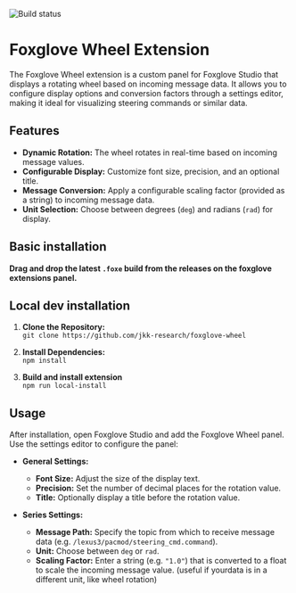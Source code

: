 ![Build status](https://github.com/jkk-research/foxglove-wheel/actions/workflows/build.yml/badge.svg)
# Foxglove Wheel Extension

The Foxglove Wheel extension is a custom panel for Foxglove Studio that displays a rotating wheel based on incoming message data. It allows you to configure display options and conversion factors through a settings editor, making it ideal for visualizing steering commands or similar data.

## Features

- **Dynamic Rotation:** The wheel rotates in real-time based on incoming message values.
- **Configurable Display:** Customize font size, precision, and an optional title.
- **Message Conversion:** Apply a configurable scaling factor (provided as a string) to incoming message data.
- **Unit Selection:** Choose between degrees (`deg`) and radians (`rad`) for display.

## Basic installation

**Drag and drop the latest `.foxe` build from the releases on the foxglove extensions panel.**

## Local dev installation

1. **Clone the Repository:**  
   ` git clone https://github.com/jkk-research/foxglove-wheel `

2. **Install Dependencies:**  
   ` npm install `

3. **Build and install extension**  
   ` npm run local-install `


## Usage

After installation, open Foxglove Studio and add the Foxglove Wheel panel. Use the settings editor to configure the panel:

- **General Settings:**
  - **Font Size:** Adjust the size of the display text.
  - **Precision:** Set the number of decimal places for the rotation value.
  - **Title:** Optionally display a title before the rotation value.

- **Series Settings:**
  - **Message Path:** Specify the topic from which to receive message data (e.g. `/lexus3/pacmod/steering_cmd.command`).
  - **Unit:** Choose between `deg` or `rad`.
  - **Scaling Factor:** Enter a string (e.g. `"1.0"`) that is converted to a float to scale the incoming message value. (useful if yourdata is in a different unit, like wheel rotation)
